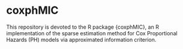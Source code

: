 # coxphMIC
This repository is devoted to the R package {coxphMIC}, an R implementation of the sparse estimation method for Cox Proportional Hazards (PH) models via approximated information criterion. 
